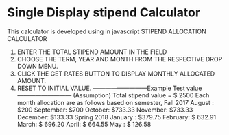 # Single Display stipend Calculator


This calculator is developed using in javascript 
STIPEND ALLOCATION CALCULATOR
1. ENTER THE TOTAL STIPEND AMOUNT IN THE FIELD 
2. CHOOSE THE TERM, YEAR AND MONTH FROM THE RESPECTIVE DROP DOWN MENU. 
3. CLICK THE GET RATES BUTTON TO DISPLAY MONTHLY ALLOCATED AMOUNT.
4. RESET TO INITIAL VALUE. 
 —————————Example Test value—————————
(Assumption)
Total stipend value = $ 2500
Each month allocation are as follows based on semester, 
Fall 2017 
August : $200
September: $700
October: $733.33
November: $733.33
December: $133.33
Spring 2018
January : $379.75
February: $ 632.91
March: $ 696.20
April: $  664.55
May : $ 126.58
